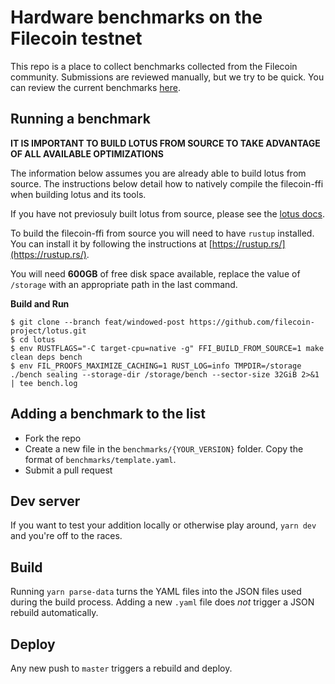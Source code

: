 # Hardware benchmarks on the Filecoin testnet

This repo is a place to collect benchmarks collected from the Filecoin community. Submissions are reviewed manually, but we try to be quick. You can review the current benchmarks [here](https://filecoin-benchmarks.on.fleek.co/).

## Running a benchmark

**IT IS IMPORTANT TO BUILD LOTUS FROM SOURCE TO TAKE ADVANTAGE OF ALL AVAILABLE OPTIMIZATIONS**

The information below assumes you are already able to build lotus from source. The instructions below detail how to natively compile the filecoin-ffi when building lotus and its tools.

If you have not previosuly built lotus from source, please see the [lotus docs](https://docs.lotu.sh/en+install-lotus-ubuntu).

To build the filecoin-ffi from source you will need to have `rustup` installed. You can install it by following the instructions at [https://rustup.rs/](https://rustup.rs/).

You will need **600GB** of free disk space available, replace the value of `/storage` with an appropriate path in the last command.

**Build and Run**

```
$ git clone --branch feat/windowed-post https://github.com/filecoin-project/lotus.git
$ cd lotus
$ env RUSTFLAGS="-C target-cpu=native -g" FFI_BUILD_FROM_SOURCE=1 make clean deps bench
$ env FIL_PROOFS_MAXIMIZE_CACHING=1 RUST_LOG=info TMPDIR=/storage ./bench sealing --storage-dir /storage/bench --sector-size 32GiB 2>&1 | tee bench.log
```

## Adding a benchmark to the list

- Fork the repo
- Create a new file in the `benchmarks/{YOUR_VERSION}` folder. Copy the format of `benchmarks/template.yaml`.
- Submit a pull request

## Dev server

If you want to test your addition locally or otherwise play around, `yarn dev` and you're off to the races.

## Build

Running `yarn parse-data` turns the YAML files into the JSON files used during the build process. Adding a new `.yaml` file does _not_ trigger a JSON rebuild automatically.

## Deploy

Any new push to `master` triggers a rebuild and deploy.
